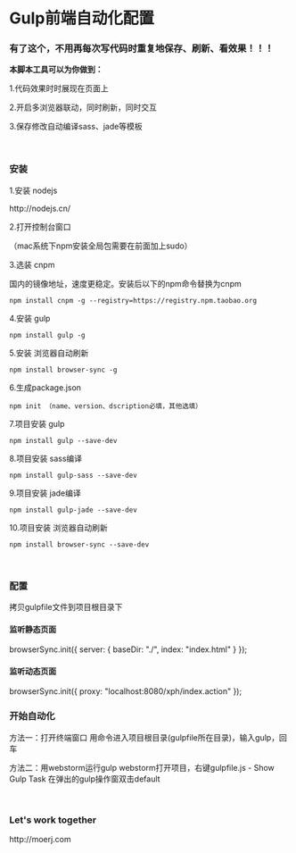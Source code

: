 # Gulp前端自动化配置

<h3>有了这个，不用再每次写代码时重复地保存、刷新、看效果！！！</h3>

<b>本脚本工具可以为你做到：</b>
<p>1.代码效果时时展现在页面上</p>
<p>2.开启多浏览器联动，同时刷新，同时交互</p>
<p>3.保存修改自动编译sass、jade等模板</p>

<br>

<h3>安装</h3>

<p>1.安装 nodejs</p>
http://nodejs.cn/

<p>2.打开控制台窗口</p>
（mac系统下npm安装全局包需要在前面加上sudo）

<br>

<p>3.选装 cnpm</p>
国内的镜像地址，速度更稳定。安装后以下的npm命令替换为cnpm

	npm install cnpm -g --registry=https://registry.npm.taobao.org

<p>4.安装 gulp</p>

	npm install gulp -g

<p>5.安装 浏览器自动刷新</p>

	npm install browser-sync -g
	
<p>6.生成package.json</p>

	npm init （name、version、dscription必填，其他选填）


<p>7.项目安装 gulp</p>

	npm install gulp --save-dev

<p>8.项目安装 sass编译</p>

	npm install gulp-sass --save-dev

<p>9.项目安装 jade编译</p>
	
	npm install gulp-jade --save-dev

<p>10.项目安装 浏览器自动刷新</p>

	npm install browser-sync --save-dev


<br>
<h3>配置</h3>
拷贝gulpfile文件到项目根目录下

<h4>监听静态页面</h4>
	browserSync.init({
        server: {
            baseDir: "./",
            index: "index.html"
        }
    });

<h4>监听动态页面</h4>
	browserSync.init({
        proxy: "localhost:8080/xph/index.action"
    });

<br>
<h3>开始自动化</h3>
方法一：打开终端窗口
	用命令进入项目根目录(gulpfile所在目录)，输入gulp，回车

方法二：用webstorm运行gulp
	webstorm打开项目，右键gulpfile.js - Show Gulp Task
	在弹出的gulp操作窗双击default

<br>
<h3>Let's work together</h3>
http://moerj.com
